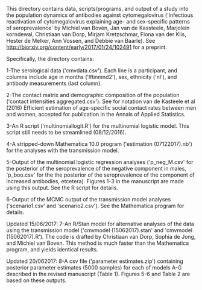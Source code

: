 This directory contains data, scripts/programs, and output of a study into the population dynamics of antibodies against cytomegalovirus ('Infectious reactivation of cytomegalovirus explaining age- and sex-specific patterns of seroprevalence' by Michiel van Boven, Jan van de Kassteele, Marjolein korndewal, Christiaan van Dorp, Mirjam Kretzschmar, Fiona van der Klis, Hester de Melker, Ann Vossen, and Debbie van Baarle). See http://biorxiv.org/content/early/2017/01/24/102491 for a preprint.

Specifically, the directory contains:

1-The serological data ('cmvdata.csv'). Each line is a participant, and columns include age in months ('lftinmnd2'), sex, ethnicity ('nl'), and antibody measurements (last column).

2-The contact matrix and demographic composition of the population ('contact intensities aggregated.csv'). See for notation van de Kasteele et al (2016) Efficient estimation of age-specific social contact rates between men and women, accepted for publication in the Annals of Applied Statistics.

3-An R script ('multinomiallogit.R') for the multinomial logistic model. This script still needs to be streamlined (08/12/2016).

4-A stripped-down Mathematica 10.0 program ('estimation (07122017).nb') for the analyses with the transmission model.  

5-Output of the multinomial logistic regression analyses ('p_neg_M.csv' for the posterior of the seroprevalence of the negative component in males, 'p_boo.csv' for the the posterior of the seroprevalence of the component of increased antibodies, etcetera). Figures 1-3 in the manuscript are made using this output. See the R script for details.

6-Output of the MCMC output of the transmission model analyses ('scenario1.csv' and 'scenario2.csv'). See the Mathematica program for details.

Updated 15/06/2017: 7-An R/Stan model for alternative analyses of the data using the transmission model ('cmvmodel (15062017).stan' and 'cmvmodel (15062017).R'). The code is drafted by Christiaan van Dorp, Sophia de Jong, and Michiel van Boven. This method is much faster than the Mathematica program, and yields identical results.

Updated 20/062017: 8-A csv file ('parameter estimates.zip') containing posterior parameter estimates (5000 samples) for each of models A-G described in the revised manuscript (Table 1). Figures 5-6 and Table 2 are based on these outputs.
